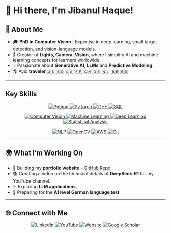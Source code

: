 # 👋 Hi there, I'm Jibanul Haque!

## 🌟 About Me

- 🎓 **PhD in Computer Vision** | Expertise in deep learning, small target detection, and vision-language models.
- 🎥 Creator of **Lights, Camera, Vision**, where I simplify AI and machine learning concepts for learners worldwide.
- 💡 Passionate about **Generative AI**, **LLMs** and **Predictive Modeling**.
- 🌎 Avid **traveler** 🇺🇸 🇧🇩 🇨🇦 🇫🇷 🇨🇭 🇩🇪 🇳🇱 🇧🇪 🇧🇸

---

## Key Skills

<p align="center">
  <a href="#" target="_blank">
    <img src="https://img.shields.io/badge/-Python-3776AB?style=flat-square&logo=python&logoColor=white" alt="Python">
  </a>
  <a href="#" target="_blank">
    <img src="https://img.shields.io/badge/-PyTorch-EE4C2C?style=flat-square&logo=pytorch&logoColor=white" alt="PyTorch">
  </a>
  <a href="#" target="_blank">
    <img src="https://img.shields.io/badge/-C%2B%2B-00599C?style=flat-square&logo=c%2B%2B&logoColor=white" alt="C++">
  </a>
  <a href="#" target="_blank">
    <img src="https://img.shields.io/badge/-SQL-4479A1?style=flat-square&logo=postgresql&logoColor=white" alt="SQL">
  </a>
</p>

<p align="center">
  <a href="#" target="_blank">
    <img src="https://img.shields.io/badge/-Computer%20Vision-9cf?style=flat-square" alt="Computer Vision">
  </a>
  <a href="#" target="_blank">
    <img src="https://img.shields.io/badge/-Machine%20Learning-102230?style=flat-square" alt="Machine Learning">
  </a>
  <a href="#" target="_blank">
    <img src="https://img.shields.io/badge/-Deep%20Learning-FF6F00?style=flat-square" alt="Deep Learning">
  </a>
  <a href="#" target="_blank">
    <img src="https://img.shields.io/badge/-Statistical%20Analysis-4CAF50?style=flat-square" alt="Statistical Analysis">
  </a>
</p>

<p align="center">
  <a href="#" target="_blank">
    <img src="https://img.shields.io/badge/-NLP-2196F3?style=flat-square" alt="NLP">
  </a>
  <a href="#" target="_blank">
    <img src="https://img.shields.io/badge/-OpenCV-5C3EE8?style=flat-square&logo=opencv&logoColor=white" alt="OpenCV">
  </a>
  <a href="#" target="_blank">
    <img src="https://img.shields.io/badge/-AWS-232F3E?style=flat-square&logo=amazon-aws&logoColor=white" alt="AWS">
  </a>
  <a href="#" target="_blank">
    <img src="https://img.shields.io/badge/-Git-F05032?style=flat-square&logo=git&logoColor=white" alt="Git">
  </a>
</p>



---

## 🌍 What I’m Working On

- 🚀 Building my <strong>portfolio website</strong> - <a href="https://github.com/Jibanul/Personal-Website" target="_blank">GitHub Repo</a>
- 📚 Creating a video on the technical details of **DeepSeek-R1** for my YouTube channel.
- ✨ Exploring **LLM applications**.
- 🌱 Preparing for the **A1 level German language test**.

---

## 🌐 Connect with Me

<p align="center">
  <a href="https://linkedin.com/in/jibanul" target="_blank">
    <img src="https://img.shields.io/badge/-LinkedIn-0077B5?style=flat-square&logo=linkedin&logoColor=white" alt="LinkedIn">
  </a>
  <a href="https://youtube.com/@lightscameravision" target="_blank">
    <img src="https://img.shields.io/badge/-YouTube-FF0000?style=flat-square&logo=youtube&logoColor=white" alt="YouTube">
  </a>
  <a href="https://jibanul.com" target="_blank">
    <img src="https://img.shields.io/badge/-Website-FF5722?style=flat-square&logo=google-chrome&logoColor=white" alt="Website">
  </a>
  <a href="https://scholar.google.com/citations?user=g81dybwAAAAJ&hl=en" target="_blank">
    <img src="https://img.shields.io/badge/-Google%20Scholar-4285F4?style=flat-square&logo=google-scholar&logoColor=white" alt="Google Scholar">
  </a>
</p>


<!--
**Jibanul/jibanul** is a ✨ _special_ ✨ repository because its `README.md` (this file) appears on your GitHub profile.

Here are some ideas to get you started:

- 🔭 I’m currently working on ...
- 🌱 I’m currently learning ...
- 👯 I’m looking to collaborate on ...
- 🤔 I’m looking for help with ...
- 💬 Ask me about ...
- 📫 How to reach me: ...
- 😄 Pronouns: ...
- ⚡ Fun fact: ...
-->
